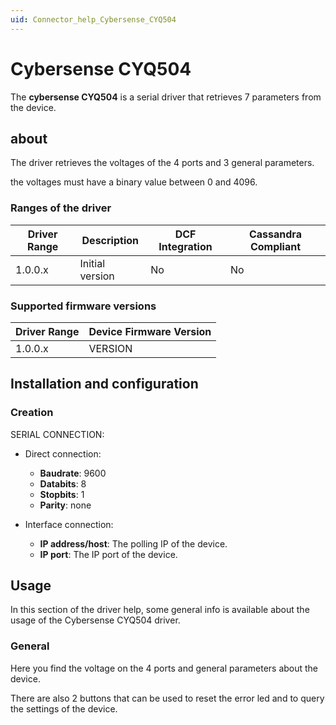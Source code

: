 ```yaml
---
uid: Connector_help_Cybersense_CYQ504
---
```


# Cybersense CYQ504

The **cybersense CYQ504** is a serial driver that retrieves 7 parameters from the device.

## about

The driver retrieves the voltages of the 4 ports and 3 general parameters.

the voltages must have a binary value between 0 and 4096.

### Ranges of the driver

| **Driver Range** | **Description** | **DCF Integration** | **Cassandra Compliant** |
|------------------|-----------------|---------------------|-------------------------|
| 1.0.0.x          | Initial version | No                  | No                      |

### Supported firmware versions

| **Driver Range** | **Device Firmware Version** |
|------------------|-----------------------------|
| 1.0.0.x          | VERSION                     |

## Installation and configuration

### Creation

SERIAL CONNECTION:

- Direct connection:

  - **Baudrate**: 9600
  - **Databits**: 8
  - **Stopbits**: 1
  - **Parity**: none

- Interface connection:

  - **IP address/host**: The polling IP of the device.
  - **IP port**: The IP port of the device.

## Usage

In this section of the driver help, some general info is available about the usage of the Cybersense CYQ504 driver.

### General

Here you find the voltage on the 4 ports and general parameters about the device.

There are also 2 buttons that can be used to reset the error led and to query the settings of the device.
